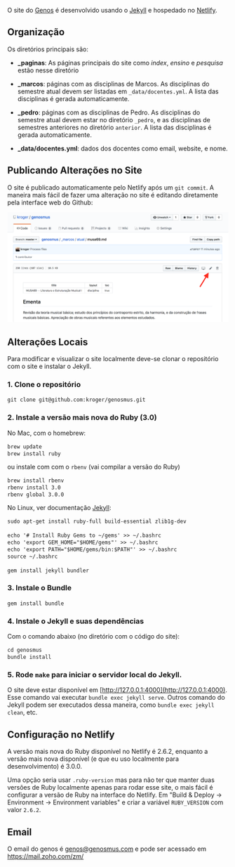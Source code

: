 O site do [Genos](https://genosmus.com/) é desenvolvido usando o
[Jekyll](https://jekyllrb.com) e hospedado no
[Netlify](https://app.netlify.com).

## Organização

Os diretórios principais são:

- **_paginas**: As páginas principais do site como *index*, *ensino* e
  *pesquisa* estão nesse diretório

- **_marcos**: páginas com as disciplinas de Marcos. As disciplinas do
  semestre atual devem ser listadas em `_data/docentes.yml`. A lista
  das disciplinas é gerada automaticamente.

- **_pedro**: páginas com as disciplinas de Pedro. As disciplinas do
  semestre atual devem estar no diretório `_pedro`, e as disciplinas
  de semestres anteriores no diretório `anterior`. A lista das
  disciplinas é gerada automaticamente.

- **_data/docentes.yml**: dados dos docentes como email, website, e
  nome.

## Publicando Alterações no Site

O site é publicado automaticamente pelo Netlify após um `git commit`.
A maneira mais fácil de fazer uma alteração no site é editando
diretamente pela interface web do Github:

![](img/editar.png)

## Alterações Locais

Para modificar e visualizar o site localmente deve-se clonar o
repositório com o site e instalar o Jekyll.

### 1. Clone o repositório

    git clone git@github.com:kroger/genosmus.git

### 2. Instale a versão mais nova do Ruby (3.0)

No Mac, com o homebrew:

    brew update
    brew install ruby

ou instale com com o `rbenv` (vai compilar a versão do Ruby)

  	brew install rbenv
    rbenv install 3.0
    rbenv global 3.0.0

No Linux, ver documentação [Jekyll][1]:

    sudo apt-get install ruby-full build-essential zlib1g-dev

    echo '# Install Ruby Gems to ~/gems' >> ~/.bashrc
    echo 'export GEM_HOME="$HOME/gems"' >> ~/.bashrc
    echo 'export PATH="$HOME/gems/bin:$PATH"' >> ~/.bashrc
    source ~/.bashrc

    gem install jekyll bundler

### 3. Instale o Bundle

    gem install bundle

### 4. Instale o Jekyll e suas dependências

Com o comando abaixo (no diretório com o código do site):

    cd genosmus
    bundle install

### 5. Rode `make` para iniciar o servidor local do Jekyll.

O site deve estar disponível em [http://127.0.0.1:4000](http://127.0.0.1:4000).
Esse comando vai executar `bundle exec jekyll serve`. Outros
comando do Jekyll podem ser executados dessa maneira, como `bundle
exec jekyll clean`, etc.

## Configuração no Netlify

A versão mais nova do Ruby disponível no Netlify é 2.6.2, enquanto a
versão mais nova disponível (e que eu uso localmente para
desenvolvimento) é 3.0.0.

Uma opção seria usar `.ruby-version` mas para não ter que manter duas
versões de Ruby localmente apenas para rodar esse site, o mais fácil é
configurar a versão de Ruby na interface do Netlify. Em "Build &
Deploy -> Environment -> Environment variables" e criar a variável
`RUBY_VERSION` com valor `2.6.2`.

## Email

O email do genos é genos@genosmus.com e pode ser acessado em
https://mail.zoho.com/zm/

[1]: https://jekyllrb.com/docs/installation/ubuntu/